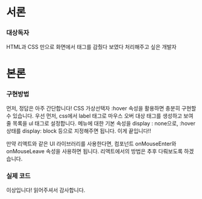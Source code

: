 # 서론

### 대상독자

HTML과 CSS 만으로 화면에서 태그를 감췄다 보였다 처리해주고 싶은 개발자

# 본론

### 구현방법

먼저, 정답은 아주 간단합니다! CSS 가상선택자 :hover 속성을 활용하면 충분히 구현할 수 있습니다. 우선 먼저, css에서 label 태그로 마우스 오버 대상 태그를 생성하고 보여줄 목록을 ul 태그로 설정합니다. 메뉴에 대한 기본 속성을 display : none으로, :hover 상태를 display: block 등으로 지정해주면 됩니다. 이게 끝입니다!!

만약 리액트와 같은 UI 라이브러리를 사용한다면, 컴포넌트 onMouseEnter와 onMouseLeave 속성을 사용하면 됩니다. 리액트에서의 방법은 추후 다뤄보도록 하겠습니다.

### 실제 코드

이상입니다! 읽어주셔서 감사합니다.
